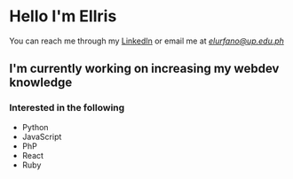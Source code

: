 # Hello I'm Ellris
You can reach me through my [LinkedIn](https://www.linkedin.com/in/elurfano/)
 or email me at *elurfano@up.edu.ph*

## I'm currently working on increasing my webdev knowledge
### Interested in the following
- Python
- JavaScript
- PhP
- React
- Ruby
